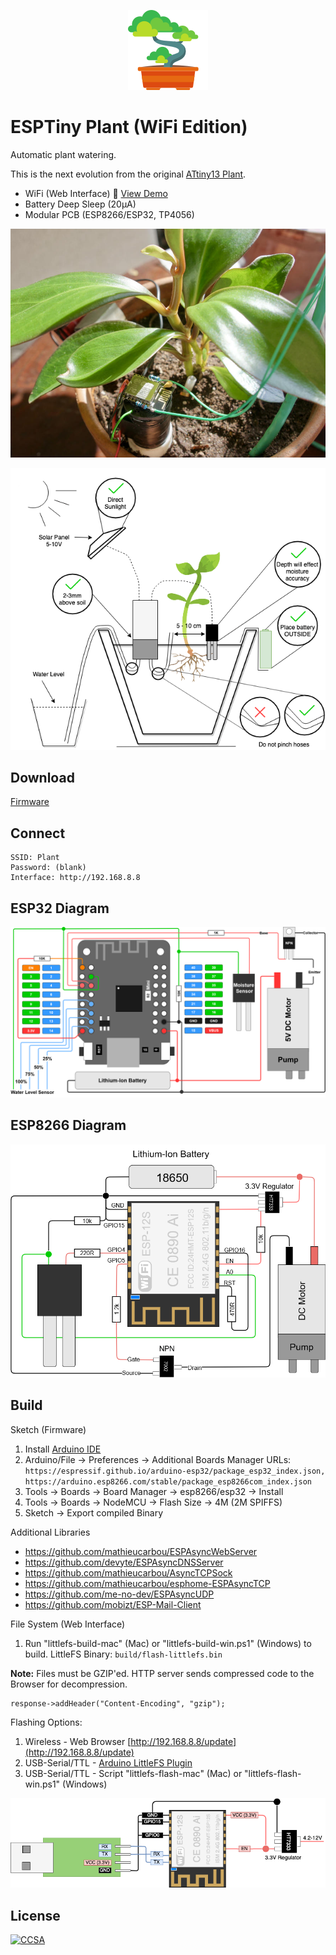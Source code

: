 <p align="center"><img src="Web/img/icon.png?raw=true"></p>

# ESPTiny Plant (WiFi Edition)

Automatic plant watering.

This is the next evolution from the original [ATtiny13 Plant](https://github.com/dimecho/ATtiny13-Plant).

- WiFi (Web Interface) :seedling: [View Demo](https://dimecho.github.io/ESPTiny-Plant/Web/index.html)
- Battery Deep Sleep (20μA)
- Modular PCB (ESP8266/ESP32, TP4056)

<p align="center">

![Photo](Web/img/photo.jpg?raw=true)

![Diagram](Web/img/diagram.png?raw=true)

</p>

## Download

[Firmware](../../releases/download/latest/ESPTiny-Plant-Firmware.zip)

## Connect

    SSID: Plant
    Password: (blank)
    Interface: http://192.168.8.8

## ESP32 Diagram

<p align="center">

![ESP32](Web/img/esp32s2.png?raw=true)

</p>

## ESP8266 Diagram

<p align="center">

![ESP8266](Web/img/esp8266.png?raw=true)

</p>

## Build

Sketch (Firmware)

1. Install [Arduino IDE](https://www.arduino.cc/en/main/software)
2. Arduino/File -> Preferences -> Additional Boards Manager URLs: ```https://espressif.github.io/arduino-esp32/package_esp32_index.json, https://arduino.esp8266.com/stable/package_esp8266com_index.json```
3. Tools -> Boards -> Board Manager -> esp8266/esp32 -> Install
4. Tools -> Boards -> NodeMCU -> Flash Size -> 4M (2M SPIFFS)
5. Sketch -> Export compiled Binary

Additional Libraries

* https://github.com/mathieucarbou/ESPAsyncWebServer
* https://github.com/devyte/ESPAsyncDNSServer
* https://github.com/mathieucarbou/AsyncTCPSock
* https://github.com/mathieucarbou/esphome-ESPAsyncTCP
* https://github.com/me-no-dev/ESPAsyncUDP
* https://github.com/mobizt/ESP-Mail-Client

File System (Web Interface)

1. Run "littlefs-build-mac" (Mac) or "littlefs-build-win.ps1" (Windows) to build. LittleFS Binary: `build/flash-littlefs.bin`

**Note:** Files must be GZIP'ed. HTTP server sends compressed code to the Browser for decompression.
```
response->addHeader("Content-Encoding", "gzip");
```

Flashing Options:

1. Wireless - Web Browser [http://192.168.8.8/update](http://192.168.8.8/update)
2. USB-Serial/TTL - [Arduino LittleFS Plugin](https://github.com/earlephilhower/arduino-esp8266littlefs-plugin)
3. USB-Serial/TTL - Script "littlefs-flash-mac" (Mac) or "littlefs-flash-win.ps1" (Windows)

![Flash](Web/img/flash.png?raw=true)

## License

[![CCSA](https://licensebuttons.net/l/by-sa/4.0/88x31.png)](https://creativecommons.org/licenses/by-sa/4.0/legalcode)